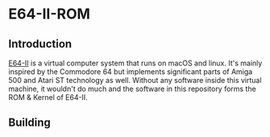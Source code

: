 # E64-II-ROM
## Introduction
[E64-II](https://github.com/elmerucr/E64-II) is a virtual computer system that runs on macOS and linux. It's mainly inspired by the Commodore 64 but implements significant parts of Amiga 500 and Atari ST technology as well. Without any software inside this virtual machine, it wouldn't do much and the software in this repository forms the ROM & Kernel of E64-II.
## Building
